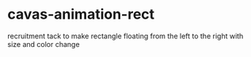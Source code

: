 # cavas-animation-rect
recruitment tack to make rectangle floating from the left to the right with size and color change
